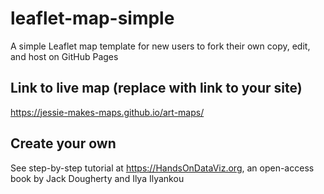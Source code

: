 # leaflet-map-simple
A simple Leaflet map template for new users to fork their own copy, edit, and host on GitHub Pages

## Link to live map (replace with link to your site)
https://jessie-makes-maps.github.io/art-maps/

## Create your own
See step-by-step tutorial at https://HandsOnDataViz.org, an open-access book by Jack Dougherty and Ilya Ilyankou
